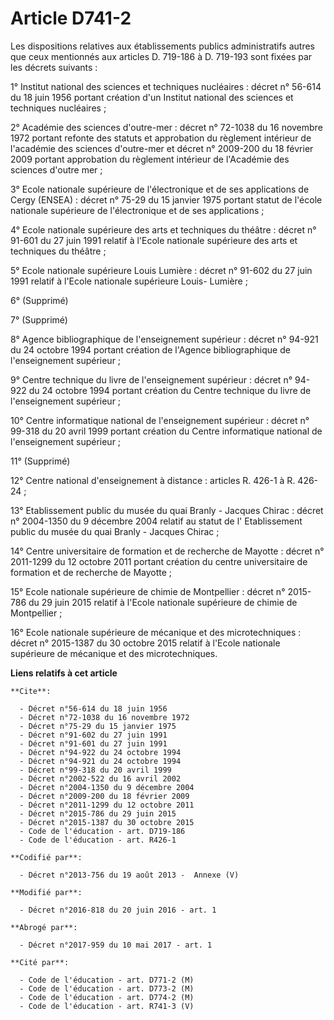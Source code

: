 # Article D741-2

Les dispositions relatives aux établissements publics administratifs autres que ceux mentionnés aux articles D. 719-186 à D.
719-193 sont fixées par les décrets suivants : 

1° Institut national des sciences et techniques nucléaires : décret n° 56-614 du 18 juin 1956 portant création d'un Institut
national des sciences et techniques nucléaires ; 

2° Académie des sciences d'outre-mer : décret n° 72-1038 du 16 novembre 1972 portant refonte des statuts et approbation du
règlement intérieur de l'académie des sciences d'outre-mer et décret n° 2009-200 du 18 février 2009 portant approbation du
règlement intérieur de l'Académie des sciences d'outre mer ; 

3° Ecole nationale supérieure de l'électronique et de ses applications de Cergy (ENSEA) : décret n° 75-29 du 15 janvier 1975
portant statut de l'école nationale supérieure de l'électronique et de ses applications ; 

4° Ecole nationale supérieure des arts et techniques du théâtre : décret n° 91-601 du 27 juin 1991 relatif à l'Ecole
nationale supérieure des arts et techniques du théâtre ; 

5° Ecole nationale supérieure Louis Lumière : décret n° 91-602 du 27 juin 1991 relatif à l'Ecole nationale supérieure Louis-
Lumière ; 

6° (Supprimé) 

7° (Supprimé) 

8° Agence bibliographique de l'enseignement supérieur : décret n° 94-921 du 24 octobre 1994 portant création de l'Agence
bibliographique de l'enseignement supérieur ; 

9° Centre technique du livre de l'enseignement supérieur : décret n° 94-922 du 24 octobre 1994 portant création du Centre
technique du livre de l'enseignement supérieur ; 

10° Centre informatique national de l'enseignement supérieur : décret n° 99-318 du 20 avril 1999 portant création du Centre
informatique national de l'enseignement supérieur ; 

11° (Supprimé) 

12° Centre national d'enseignement à distance : articles R. 426-1 à R. 426-24 ; 

13°      Etablissement public du musée du quai Branly - Jacques Chirac : décret n° 2004-1350 du 9 décembre 2004 relatif au
statut de l'      Etablissement public du musée du quai Branly - Jacques Chirac ; 

14° Centre universitaire de formation et de recherche de Mayotte : décret n° 2011-1299 du 12 octobre 2011 portant création du
centre universitaire de formation et de recherche de Mayotte ; 

15° Ecole nationale supérieure de chimie de Montpellier : décret n° 2015-786 du 29 juin 2015 relatif à l'Ecole nationale
supérieure de chimie de Montpellier ; 

16° Ecole nationale supérieure de mécanique et des microtechniques : décret n° 2015-1387 du 30 octobre 2015 relatif à l'Ecole
nationale supérieure de mécanique et des microtechniques.

**Liens relatifs à cet article**

	**Cite**:

	  - Décret n°56-614 du 18 juin 1956
	  - Décret n°72-1038 du 16 novembre 1972
	  - Décret n°75-29 du 15 janvier 1975
	  - Décret n°91-602 du 27 juin 1991
	  - Décret n°91-601 du 27 juin 1991
	  - Décret n°94-922 du 24 octobre 1994
	  - Décret n°94-921 du 24 octobre 1994
	  - Décret n°99-318 du 20 avril 1999
	  - Décret n°2002-522 du 16 avril 2002
	  - Décret n°2004-1350 du 9 décembre 2004
	  - Décret n°2009-200 du 18 février 2009
	  - Décret n°2011-1299 du 12 octobre 2011
	  - Décret n°2015-786 du 29 juin 2015
	  - Décret n°2015-1387 du 30 octobre 2015
	  - Code de l'éducation - art. D719-186
	  - Code de l'éducation - art. R426-1

	**Codifié par**:

	  - Décret n°2013-756 du 19 août 2013 -  Annexe (V)

	**Modifié par**:

	  - Décret n°2016-818 du 20 juin 2016 - art. 1

	**Abrogé par**:

	  - Décret n°2017-959 du 10 mai 2017 - art. 1

	**Cité par**:

	  - Code de l'éducation - art. D771-2 (M)
	  - Code de l'éducation - art. D773-2 (M)
	  - Code de l'éducation - art. D774-2 (M)
	  - Code de l'éducation - art. R741-3 (V)
